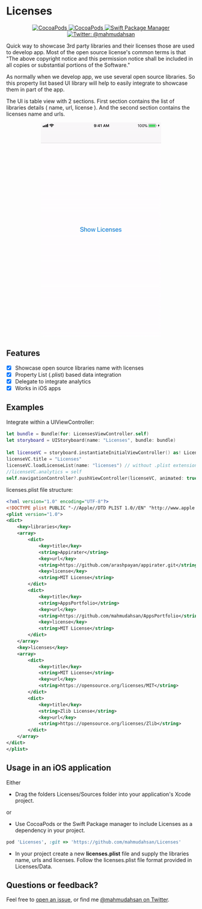# Licenses
<p align="center">
    <a href="https://cocoapods.org/pods/Licenses">
        <img src="https://img.shields.io/cocoapods/p/AppsPortfolio.svg?style=flat" alt="CocoaPods" />
    </a>
    <a href="https://cocoapods.org/pods/Licenses">
        <img src="https://img.shields.io/badge/pods-v1.0.0-orange.svg" alt="CocoaPods" />
    </a>
    <a href="https://swift.org/package-manager">
        <img src="https://img.shields.io/badge/spm-compatible-brightgreen.svg?style=flat" alt="Swift Package Manager" />
    </a>
    <a href="https://twitter.com/mahmudahsan">
        <img src="https://img.shields.io/badge/contact%40-mahmudahsan-green.svg" alt="Twitter: @mahmudahsan" />
    </a>
</p>
<p>
Quick way to showcase 3rd party libraries and their licenses those are used to develop app.
Most of the open source license's common terms is that 
"The above copyright notice and this permission notice shall be included in all
 copies or substantial portions of the Software."
</p>
<p>
As normally when we develop app, we use several open source libraries. So this property list based UI library will help to easily integrate to showcase them in part of the app.
</p>
<p>
The UI is table view with 2 sections. First section contains the list of libraries details ( name, url, license ). And the second section contains the licenses name and urls.
</p>
 
 <p align="center">
    <img src="preview.gif" width="320" alt="Licenses Preview" />
</p>	

## Features

- [X] Showcase open source libraries name with licenses
- [X] Property List (.plist) based data integration
- [X] Delegate to integrate analytics
- [X] Works in iOS apps 

## Examples

Integrate within a UIViewController:
```swift
let bundle = Bundle(for: LicensesViewController.self)
let storyboard = UIStoryboard(name: "Licenses", bundle: bundle)

let licenseVC = storyboard.instantiateInitialViewController() as! LicensesViewController
licenseVC.title = "Licenses"
licenseVC.loadLicenseList(name: "licenses") // without .plist extension
//licenseVC.analytics = self 
self.navigationController?.pushViewController(licenseVC, animated: true)
```

licenses.plist file structure:
```xml
<?xml version="1.0" encoding="UTF-8"?>
<!DOCTYPE plist PUBLIC "-//Apple//DTD PLIST 1.0//EN" "http://www.apple.com/DTDs/PropertyList-1.0.dtd">
<plist version="1.0">
<dict>
	<key>libraries</key>
	<array>
		<dict>
			<key>title</key>
			<string>Appirater</string>
			<key>url</key>
			<string>https://github.com/arashpayan/appirater.git</string>
			<key>license</key>
			<string>MIT License</string>
		</dict>
		<dict>
			<key>title</key>
			<string>AppsPortfolio</string>
			<key>url</key>
			<string>https://github.com/mahmudahsan/AppsPortfolio</string>
			<key>license</key>
			<string>MIT License</string>
		</dict>
	</array>
	<key>licenses</key>
	<array>
		<dict>
			<key>title</key>
			<string>MIT License</string>
			<key>url</key>
			<string>https://opensource.org/licenses/MIT</string>
		</dict>
		<dict>
			<key>title</key>
			<string>Zlib License</string>
			<key>url</key>
			<string>https://opensource.org/licenses/Zlib</string>
		</dict>
	</array>
</dict>
</plist>

```

## Usage in an iOS application

Either

- Drag the folders Licenses/Sources folder into your application's Xcode project. 

or

- Use CocoaPods or the Swift Package manager to include Licenses as a dependency in your project.

```Ruby
pod 'Licenses', :git => 'https://github.com/mahmudahsan/Licenses'
```

* In your project create a new **licenses.plist** file and supply the libraries name, urls and licenses. Follow the licenses.plist file format provided in Licenses/Data.


## Questions or feedback?

Feel free to [open an issue](https://github.com/mahmudahsan/Licenses/issues/new), or find me [@mahmudahsan on Twitter](https://twitter.com/mahmudahsan).
